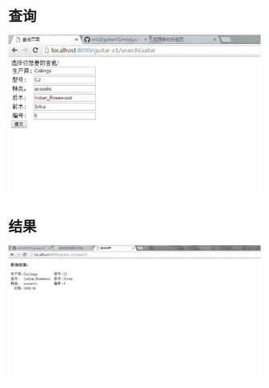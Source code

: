 #  查询
![](https://github.com/wk09143787/guitar-v2/blob/master/search.png)
#  结果
![](https://github.com/wk09143787/guitar-v2/blob/master/guitar-result.jpg)
